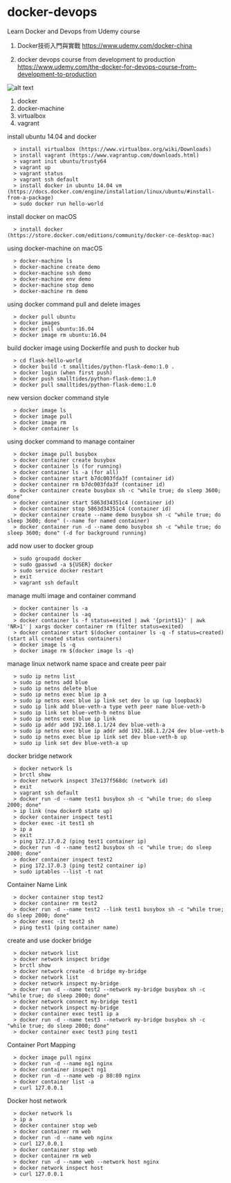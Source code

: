 # docker-devops
Learn Docker and Devops from Udemy course

1. Docker技術入門與實戰
   https://www.udemy.com/docker-china

2. docker devops course from development to production
   https://www.udemy.com/the-docker-for-devops-course-from-development-to-production

![alt text](https://github.com/smalltide/docker-devops/blob/master/screenshot.gif "docker-devops")

1. docker
2. docker-machine
3. virtualbox
4. vagrant

install ubuntu 14.04 and docker
```
  > install virtualbox (https://www.virtualbox.org/wiki/Downloads)
  > install vagrant (https://www.vagrantup.com/downloads.html)
  > vagrant init ubuntu/trusty64
  > vagrant up
  > vagrant status
  > vagrant ssh default
  > install docker in ubuntu 14.04 vm (https://docs.docker.com/engine/installation/linux/ubuntu/#install-from-a-package)
  > sudo docker run hello-world
```
install docker on macOS
```
  > install docker (https://store.docker.com/editions/community/docker-ce-desktop-mac)
```
using docker-machine on macOS
```
  > docker-machine ls
  > docker-machine create demo
  > docker-machine ssh demo
  > docker-machine env demo
  > docker-machine stop demo
  > docker-machine rm demo
```
using docker command pull and delete images
```
  > docker pull ubuntu
  > docker images
  > docker pull ubuntu:16.04
  > docker image rm ubuntu:16.04
```
build docker image using Dockerfile and push to docker hub
```
  > cd flask-hello-world
  > docker build -t smalltides/python-flask-demo:1.0 .
  > docker login (when first push)
  > docker push smalltides/python-flask-demo:1.0
  > docker pull smalltides/python-flask-demo:1.0
```
new version docker command style
```
  > docker image ls
  > docker image pull
  > docker image rm
  > docker container ls
```
using docker command to manage container
```
  > docker image pull busybox
  > docker container create busybox
  > docker container ls (for running)
  > docker container ls -a (for all)
  > docker container start b7dc003fda3f (container id)
  > docker container rm b7dc003fda3f (container id)
  > docker container create busybox sh -c "while true; do sleep 3600; done"
  > docker container start 5863d34351c4 (container id)
  > docker container stop 5863d34351c4 (container id)
  > docker container create --name demo busybox sh -c "while true; do sleep 3600; done" (--name for named container)
  > docker container run -d --name demo busybox sh -c "while true; do sleep 3600; done" (-d for background running)
```
add now user to docker group
```
  > sudo groupadd docker
  > sudo gpasswd -a ${USER} docker
  > sudo service docker restart
  > exit
  > vagrant ssh default
```
manage multi image and container command
```
  > docker container ls -a
  > docker container ls -aq
  > docker container ls -f status=exited | awk '{print$1}' | awk 'NR>1' | xargs docker container rm (filter status=exited)
  > docker container start $(docker container ls -q -f status=created) (start all created status containers)
  > docker image ls -q
  > docker image rm $(docker image ls -q)
```
manage linux network name space and create peer pair
```
  > sudo ip netns list
  > sudo ip netns add blue
  > sudo ip netns delete blue
  > sudo ip netns exec blue ip a
  > sudo ip netns exec blue ip link set dev lo up (up loopback)
  > sudo ip link add blue-veth-a type veth peer name blue-veth-b
  > sudo ip link set blue-veth-b netns blue
  > sudo ip netns exec blue ip link
  > sudo ip addr add 192.168.1.1/24 dev blue-veth-a
  > sudo ip netns exec blue ip addr add 192.168.1.2/24 dev blue-veth-b
  > sudo ip netns exec blue ip link set dev blue-veth-b up
  > sudo ip link set dev blue-veth-a up
```
docker bridge network
```
  > docker network ls
  > brctl show
  > docker network inspect 37e137f568dc (network id)
  > exit
  > vagrant ssh default
  > docker run -d --name test1 busybox sh -c "while true; do sleep 2000; done"
  > ip link (now docker0 state up)
  > docker container inspect test1
  > docker exec -it test1 sh
  > ip a
  > exit
  > ping 172.17.0.2 (ping test1 container ip)
  > docker run -d --name test2 busybox sh -c "while true; do sleep 2000; done"
  > docker container inspect test2
  > ping 172.17.0.3 (ping test2 container ip)
  > sudo iptables --list -t nat
```
Container Name Link
```
  > docker container stop test2
  > docker container rm test2
  > docker run -d --name test2 --link test1 busybox sh -c "while true; do sleep 2000; done"
  > docker exec -it test2 sh
  > ping test1 (ping container name)
```
create and use docker bridge
```
  > docker network list
  > docker network inspect bridge
  > brctl show
  > docker network create -d bridge my-bridge
  > docker network list
  > docker network inspect my-bridge
  > docker run -d --name test2 --network my-bridge busybox sh -c "while true; do sleep 2000; done"
  > docker network connect my-bridge test1
  > docker network inspect my-bridge
  > docker container exec test1 ip a
  > docker run -d --name test3 --network my-bridge busybox sh -c "while true; do sleep 2000; done"
  > docker container exec test3 ping test1
```
Container Port Mapping
```
  > docker image pull nginx
  > docker run -d --name ng1 nginx
  > docker container inspect ng1
  > docker run -d --name web -p 80:80 nginx
  > docker container list -a
  > curl 127.0.0.1
```
Docker host network
```
  > docker network ls
  > ip a
  > docker container stop web
  > docker container rm web
  > docker run -d --name web nginx
  > curl 127.0.0.1 
  > docker container stop web
  > docker container rm web
  > docker run -d --name web --network host nginx
  > docker network inspect host
  > curl 127.0.0.1
```